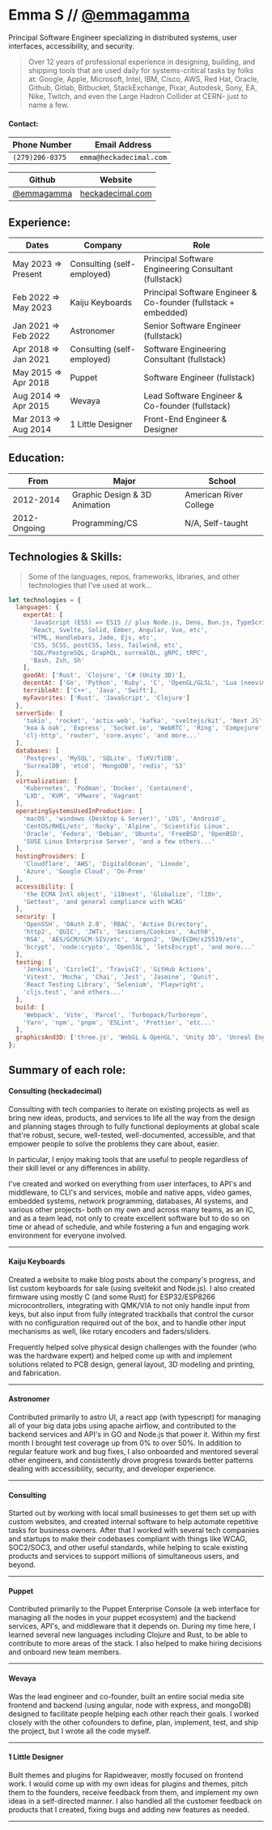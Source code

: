 # Emma S // [@emmagamma](https://github.com/emmagamma)

Principal Software Engineer specializing in distributed systems, user interfaces, accessibility, and security.

> Over 12 years of professional experience in designing, building, and shipping tools that are used daily for systems-critical tasks by folks at: Google, Apple, Microsoft, Intel, IBM, Cisco, AWS, Red Hat, Oracle, Github, Gitlab, Bitbucket, StackExchange, Pixar, Autodesk, Sony, EA, Nike, Twitch, and even the Large Hadron Collider at CERN- just to name a few.

#### Contact:

| Phone Number    | Email Address                     |
| --------------- | --------------------------------- |
| `(279)206-0375` | `emma@heckadecimal.com`           |

| Github                                    | Website                                      |
| ----------------------------------------- | -------------------------------------------- |
| [@emmagamma](https://github.com/emmagamma) | [heckadecimal.com](https://heckadecimal.com) | 


## Experience:

| Dates                   | Company                           | Role                                                            |
| -------------------------- | --------------------------------- | --------------------------------------------------------------- |
| May 2023 => Present     | Consulting (self-employed)        | Principal Software Engineering Consultant (fullstack)                     |
| Feb 2022 => May 2023    | Kaiju Keyboards                   | Principal Software Engineer & Co-founder (fullstack + embedded)           |
| Jan 2021 => Feb 2022    | Astronomer                        | Senior Software Engineer (fullstack)                            |
| Apr 2018 => Jan 2021    | Consulting (self-employed)        | Software Engineering Consultant (fullstack)                     |
| May 2015 => Apr 2018    | Puppet                            | Software Engineer (fullstack)                                   |
| Aug 2014 => Apr 2015    | Wevaya                            | Lead Software Engineer & Co-founder (fullstack)                 |
| Mar 2013 => Aug 2014    | 1 Little Designer                 | Front-End Engineer & Designer                                   |

## Education:

| From         | Major                         | School                 |
| ------------ | ----------------------------- | ---------------------- |
| 2012-2014    | Graphic Design & 3D Animation | American River College |
| 2012-Ongoing | Programming/CS                | N/A, Self-taught       |

## Technologies & Skills:
> Some of the languages, repos, frameworks, libraries, and other technologies that I've used at work...

```javascript
let technologies = {
  languages: {
    expertAt: [
      'JavaScript (ES5) => ES15 // plus Node.js, Deno, Bun.js, TypeScript, JSDoc, etc',
      'React, Svelte, Solid, Ember, Angular, Vue, etc',
      'HTML, Handlebars, Jade, Ejs, etc',
      'CSS, SCSS, postCSS, less, Tailwind, etc',
      'SQL/PostgreSQL, GraphQL, surrealQL, gRPC, tRPC',
      'Bash, Zsh, Sh'
    ],
    goodAt: ['Rust', 'Clojure', 'C# (Unity 3D)'],
    decentAt: ['Go', 'Python', 'Ruby', 'C', 'OpenGL/GLSL', 'Lua (neovim)'],
    terribleAt: ['C++', 'Java', 'Swift'],
    myFavorites: ['Rust', 'JavaScript', 'Clojure']
  },
  serverSide: [
    'tokio', 'rocket', 'actix-web', 'kafka', 'sveltejs/kit', 'Next JS',
    'koa & oak', 'Express', 'Socket.io', 'WebRTC', 'Ring', 'Compojure',
    'clj-http', 'router', 'core.async', 'and more...'
  ],
  databases: [
    'Postgres', 'MySQL', 'SQLite', 'TiKV/TiDB',
    'SurrealDB', 'etcd', 'MongoDB', 'redis', 'S3'
  ],
  virtualization: [
    'Kubernetes', 'Podman', 'Docker', 'Containerd', 
    'LXD', 'KVM', 'VMware', 'Vagrant'
  ],
  operatingSystemsUsedInProduction: [
    'macOS', 'windows (Desktop & Server)', 'iOS', 'Android',
    'CentOS/RHEL/etc', 'Rocky', 'Alpine', 'Scientific Linux',
    'Oracle', 'Fedora', 'Debian', 'Ubuntu', 'FreeBSD', 'OpenBSD',
    'SUSE Linux Enterprise Server', 'and a few others...'
  ],
  hostingProviders: [
    'Cloudflare', 'AWS', 'DigitalOcean', 'Linode',
    'Azure', 'Google Cloud', 'On-Prem'
  ],
  accessibility: [
    'the ECMA Intl object', 'i18next', 'Globalize', 'l10n',
    'Gettext', 'and general compliance with WCAG'
  ],
  security: [
    'OpenSSH', 'OAuth 2.0', 'RBAC', 'Active Directory',
    'http2', 'QUIC', 'JWTs', 'Sessions/Cookies', 'Auth0',
    'RSA', 'AES/GCM/GCM-SIV/etc', 'Argon2', 'DH/ECDH/x25519/etc',
    'bcrypt', 'node:crypto', 'OpenSSL', 'letsEncrypt', 'and more...'
  ],
  testing: [
    'Jenkins', 'CircleCI', 'TravisCI', 'GitHub Actions',
    'Vitest', 'Mocha', 'Chai', 'Jest', 'Jasmine', 'Qunit',
    'React Testing Library', 'Selenium', 'Playwright',
    'cljs.test', 'and others...'
  ],
  build: [
    'Webpack', 'Vite', 'Parcel', 'Turbopack/Turborepo',
    'Yarn', 'npm', 'pnpm', 'ESLint', 'Prettier', 'etc...'
  ],
  graphicsAnd3D: ['three.js', 'WebGL & OpenGL', 'Unity 3D', 'Unreal Engine', 'Blender 3D']
};
```

## Summary of each role:

#### Consulting (heckadecimal)

Consulting with tech companies to iterate on existing projects as well as bring new ideas, products, and services to life all the way from the design and planning stages through to fully functional deployments at global scale that're robust, secure, well-tested, well-documented, accessible, and that empower people to solve the problems they care about, easier.

In particular, I enjoy making tools that are useful to people regardless of their skill level or any differences in ability.

I've created and worked on everything from user interfaces, to API's and middleware, to CLI's and services, mobile and native apps, video games, embedded systems, network programming, databases, AI systems, and various other projects- both on my own and across many teams, as an IC, and as a team lead, not only to create excellent software but to do so on time or ahead of schedule, and while fostering a fun and engaging work environment for everyone involved.

---

#### Kaiju Keyboards

Created a website to make blog posts about the company's progress, and list custom keyboards for sale (using sveltekit and Node.js). I also created firmware using mostly C (and some Rust) for ESP32/ESP8266 microcontrollers, integrating with QMK/VIA to not only handle input from keys, but also input from fully integrated trackballs that control the cursor with no configuration required out of the box, and to handle other input mechanisms as well, like rotary encoders and faders/sliders.

Frequently helped solve physical design challenges with the founder (who was the hardware expert) and helped come up with and implement solutions related to PCB design, general layout, 3D modeling and printing, and fabrication.

---

#### Astronomer

Contributed primarily to astro UI, a react app (with typescript) for managing all of your big data jobs using apache airflow, and contributed to the backend services and API's in GO and Node.js that power it. Within my first month I brought test coverage up from 0% to over 50%. In addition to regular feature work and bug fixes, I also onboarded and mentored several other engineers, and consistently drove progress towards better patterns dealing with accessibility, security, and developer experience.

---

#### Consulting

Started out by working with local small businesses to get them set up with custom websites, and created internal software to help automate repetitive tasks for business owners. After that I worked with several tech companies and startups to make their codebases compliant with things like WCAG, SOC2/SOC3, and other useful standards, while helping to scale existing products and services to support millions of simultaneous users, and beyond.

---

#### Puppet

Contributed primarily to the Puppet Enterprise Console (a web interface for managing all the nodes in your puppet ecosystem) and the backend services, API's, and middleware that it depends on. During my time here, I learned several new languages including Clojure and Rust, to be able to contribute to more areas of the stack. I also helped to make hiring decisions and onboard new team members.

---

#### Wevaya

Was the lead engineer and co-founder, built an entire social media site frontend and backend (using angular, node with express, and mongoDB) designed to facilitate people helping each other reach their goals. I worked closely with the other cofounders to define, plan, implement, test, and ship the project, but I wrote all the code myself.

---

#### 1 Little Designer

Built themes and plugins for Rapidweaver, mostly focused on frontend work. I would come up with my own ideas for plugins and themes, pitch them to the founders, receive feedback from them, and implement my own ideas in a self-directed manner. I also handled all the customer feedback on products that I created, fixing bugs and adding new features as needed.

---
